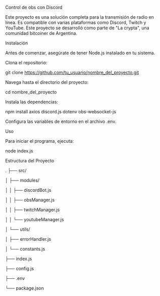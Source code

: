 Control de obs con Discord

Este proyecto es una solución completa para la transmisión de radio en línea. Es compatible con varias plataformas como Discord, Twitch y YouTube. Este proyecto se desarrolló como parte de "La crypta", una comunidad bitcoiner de Argentina.


Instalación

Antes de comenzar, asegúrate de tener Node.js instalado en tu sistema.

Clona el repositorio:



git clone https://github.com/tu_usuario/nombre_del_proyecto.git

Navega hasta el directorio del proyecto:



cd nombre_del_proyecto

Instala las dependencias:




npm install axios discord.js dotenv obs-websocket-js

Configura las variables de entorno en el archivo .env.


Uso

Para iniciar el programa, ejecuta:





node index.js

Estructura del Proyecto




.
├── src/

│   ├── modules/

│   │   ├── discordBot.js

│   │   ├── obsManager.js

│   │   ├── twitchManager.js

│   │   └── youtubeManager.js

│   └── utils/

│       ├── errorHandler.js

│       └── constants.js

├── index.js

├── config.js

├── .env

└── package.json

